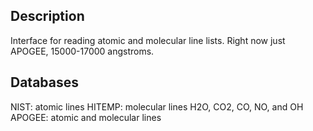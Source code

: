 ## Description

Interface for reading atomic and molecular line lists. Right now just APOGEE, 15000-17000 angstroms.

## Databases

NIST: atomic lines
HITEMP: molecular lines H2O, CO2, CO, NO, and OH
APOGEE: atomic and molecular lines